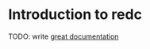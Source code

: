 # Introduction to redc

TODO: write [great documentation](http://jacobian.org/writing/what-to-write/)
